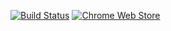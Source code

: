[![Build Status](http://localhost:8080/buildStatus/icon?job=PESNA)](http://localhost:8080/job/PESNA/)
[![Chrome Web Store](https://img.shields.io/chrome-web-store/d/nimelepbpejjlbmoobocpfnjhihnpked.svg)](https://github.com/GagiuFilip1/PESNA-INFOEDUCATIE)
